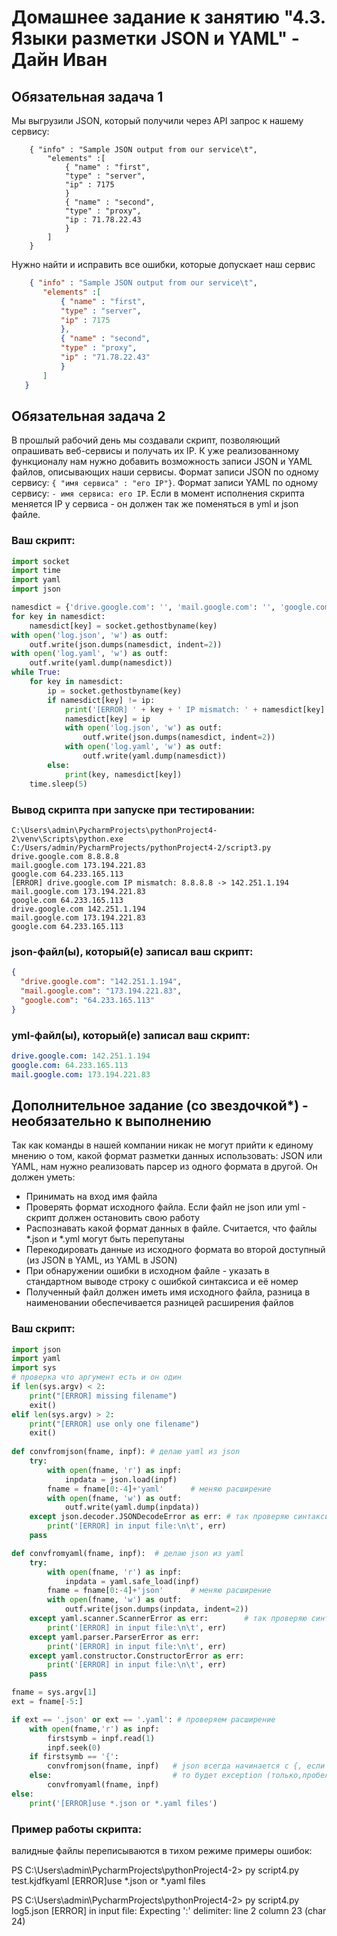 # Домашнее задание к занятию "4.3. Языки разметки JSON и YAML" - Дайн Иван


## Обязательная задача 1
Мы выгрузили JSON, который получили через API запрос к нашему сервису:
```
    { "info" : "Sample JSON output from our service\t",
        "elements" :[
            { "name" : "first",
            "type" : "server",
            "ip" : 7175 
            }
            { "name" : "second",
            "type" : "proxy",
            "ip : 71.78.22.43
            }
        ]
    }
```
  Нужно найти и исправить все ошибки, которые допускает наш сервис
  
 ```json
     { "info" : "Sample JSON output from our service\t",
        "elements" :[
            { "name" : "first",
            "type" : "server",
            "ip" : 7175 
            },
            { "name" : "second",
            "type" : "proxy",
            "ip" : "71.78.22.43"
            }
        ]
    }
 ```

## Обязательная задача 2
В прошлый рабочий день мы создавали скрипт, позволяющий опрашивать веб-сервисы и получать их IP. К уже реализованному функционалу нам нужно добавить возможность записи JSON и YAML файлов, описывающих наши сервисы. Формат записи JSON по одному сервису: `{ "имя сервиса" : "его IP"}`. Формат записи YAML по одному сервису: `- имя сервиса: его IP`. Если в момент исполнения скрипта меняется IP у сервиса - он должен так же поменяться в yml и json файле.

### Ваш скрипт:
```python
import socket
import time
import yaml
import json

namesdict = {'drive.google.com': '', 'mail.google.com': '', 'google.com': ''}
for key in namesdict:
    namesdict[key] = socket.gethostbyname(key)
with open('log.json', 'w') as outf:
    outf.write(json.dumps(namesdict, indent=2))
with open('log.yaml', 'w') as outf:
    outf.write(yaml.dump(namesdict))
while True:
    for key in namesdict:
        ip = socket.gethostbyname(key)
        if namesdict[key] != ip:
            print('[ERROR] ' + key + ' IP mismatch: ' + namesdict[key] + ' -> ' + ip)
            namesdict[key] = ip
            with open('log.json', 'w') as outf:
                outf.write(json.dumps(namesdict, indent=2))
            with open('log.yaml', 'w') as outf:
                outf.write(yaml.dump(namesdict))
        else:
            print(key, namesdict[key])
    time.sleep(5)
```

### Вывод скрипта при запуске при тестировании:
```
C:\Users\admin\PycharmProjects\pythonProject4-2\venv\Scripts\python.exe C:/Users/admin/PycharmProjects/pythonProject4-2/script3.py
drive.google.com 8.8.8.8
mail.google.com 173.194.221.83
google.com 64.233.165.113
[ERROR] drive.google.com IP mismatch: 8.8.8.8 -> 142.251.1.194
mail.google.com 173.194.221.83
google.com 64.233.165.113
drive.google.com 142.251.1.194
mail.google.com 173.194.221.83
google.com 64.233.165.113
```

### json-файл(ы), который(е) записал ваш скрипт:
```json
{
  "drive.google.com": "142.251.1.194",
  "mail.google.com": "173.194.221.83",
  "google.com": "64.233.165.113"
}
```

### yml-файл(ы), который(е) записал ваш скрипт:
```yaml
drive.google.com: 142.251.1.194
google.com: 64.233.165.113
mail.google.com: 173.194.221.83
```

## Дополнительное задание (со звездочкой*) - необязательно к выполнению

Так как команды в нашей компании никак не могут прийти к единому мнению о том, какой формат разметки данных использовать: JSON или YAML, нам нужно реализовать парсер из одного формата в другой. Он должен уметь:
   * Принимать на вход имя файла
   * Проверять формат исходного файла. Если файл не json или yml - скрипт должен остановить свою работу
   * Распознавать какой формат данных в файле. Считается, что файлы *.json и *.yml могут быть перепутаны
   * Перекодировать данные из исходного формата во второй доступный (из JSON в YAML, из YAML в JSON)
   * При обнаружении ошибки в исходном файле - указать в стандартном выводе строку с ошибкой синтаксиса и её номер
   * Полученный файл должен иметь имя исходного файла, разница в наименовании обеспечивается разницей расширения файлов

### Ваш скрипт:
```python
import json
import yaml
import sys
# проверка что аргумент есть и он один
if len(sys.argv) < 2:
    print("[ERROR] missing filename")
    exit()
elif len(sys.argv) > 2:
    print("[ERROR] use only one filename")
    exit()
    
def convfromjson(fname, inpf): # делаю yaml из json
    try:
        with open(fname, 'r') as inpf:
            inpdata = json.load(inpf)
        fname = fname[0:-4]+'yaml'      # меняю расширение
        with open(fname, 'w') as outf:
            outf.write(yaml.dump(inpdata))
    except json.decoder.JSONDecodeError as err: # так проверяю синтаксис
        print('[ERROR] in input file:\n\t', err)
    pass

def convfromyaml(fname, inpf):  # делаю json из yaml
    try:
        with open(fname, 'r') as inpf:
            inpdata = yaml.safe_load(inpf)
        fname = fname[0:-4]+'json'      # меняю расширение
        with open(fname, 'w') as outf:
            outf.write(json.dumps(inpdata, indent=2))
    except yaml.scanner.ScannerError as err:        # так проверяю синтаксис ()
        print('[ERROR] in input file:\n\t', err)
    except yaml.parser.ParserError as err:
        print('[ERROR] in input file:\n\t', err)
    except yaml.constructor.ConstructorError as err:
        print('[ERROR] in input file:\n\t', err)
    pass

fname = sys.argv[1]
ext = fname[-5:]

if ext == '.json' or ext == '.yaml': # проверяем расширение
    with open(fname,'r') as inpf:
        firstsymb = inpf.read(1)
        inpf.seek(0)
    if firstsymb == '{':             
        convfromjson(fname, inpf)   # json всегда начинается с {, если нет, то yaml, если нет
    else:                           # то будет exception (только,пробелы в начале не парсю)
        convfromyaml(fname, inpf)
else:
    print('[ERROR]use *.json or *.yaml files')
```

### Пример работы скрипта:
валидные файлы переписываются в тихом режиме
примеры ошибок:

PS C:\Users\admin\PycharmProjects\pythonProject4-2> py script4.py test.kjdfkyaml
[ERROR]use *.json or *.yaml files

PS C:\Users\admin\PycharmProjects\pythonProject4-2> py script4.py log5.json
[ERROR] in input file:
         Expecting ':' delimiter: line 2 column 23 (char 24)


